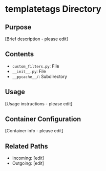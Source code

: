 
# templatetags Directory

## Purpose
[Brief description - please edit]

## Contents
- `custom_filters.py`: File
- `__init__.py`: File
- `__pycache__/`: Subdirectory

## Usage
[Usage instructions - please edit]

## Container Configuration
[Container info - please edit]

## Related Paths
- Incoming: [edit]
- Outgoing: [edit]
